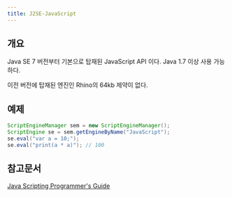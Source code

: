 ```yaml
---
title: J2SE-JavaScript 
---
```


## 개요

Java SE 7 버전부터 기본으로 탑재된 JavaScript API 이다. Java 1.7 이상 사용 가능하다.

이전 버전에 탑재된 엔진인 Rhino의 64kb 제약이 없다.

## 예제
```java
ScriptEngineManager sem = new ScriptEngineManager();
ScriptEngine se = sem.getEngineByName("JavaScript");
se.eval("var a = 10;");
se.eval("print(a * a)"); // 100
```

## 참고문서

[Java Scripting Programmer's Guide](https://docs.oracle.com/javase/7/docs/technotes/guides/scripting/programmer_guide/)
